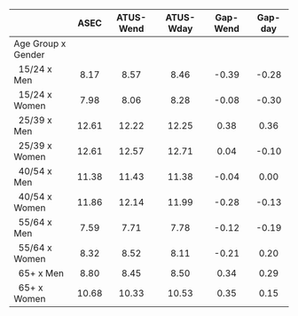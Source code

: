 
|                      |         ASEC |    ATUS-Wend |    ATUS-Wday |     Gap-Wend |      Gap-day |
| -------------------- | :----------: | :----------: | :----------: | :----------: | :----------: |
| Age Group x Gender   |              |              |              |              |              |
| &nbsp;&nbsp;15/24 x Men |         8.17 |         8.57 |         8.46 |        -0.39 |        -0.28 |
| &nbsp;&nbsp;15/24 x Women |         7.98 |         8.06 |         8.28 |        -0.08 |        -0.30 |
| &nbsp;&nbsp;25/39 x Men |        12.61 |        12.22 |        12.25 |         0.38 |         0.36 |
| &nbsp;&nbsp;25/39 x Women |        12.61 |        12.57 |        12.71 |         0.04 |        -0.10 |
| &nbsp;&nbsp;40/54 x Men |        11.38 |        11.43 |        11.38 |        -0.04 |         0.00 |
| &nbsp;&nbsp;40/54 x Women |        11.86 |        12.14 |        11.99 |        -0.28 |        -0.13 |
| &nbsp;&nbsp;55/64 x Men |         7.59 |         7.71 |         7.78 |        -0.12 |        -0.19 |
| &nbsp;&nbsp;55/64 x Women |         8.32 |         8.52 |         8.11 |        -0.21 |         0.20 |
| &nbsp;&nbsp;65+ x Men |         8.80 |         8.45 |         8.50 |         0.34 |         0.29 |
| &nbsp;&nbsp;65+ x Women |        10.68 |        10.33 |        10.53 |         0.35 |         0.15 |

